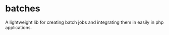 # batches
A lightweight lib for creating batch jobs and integrating them in easily in php applications.

